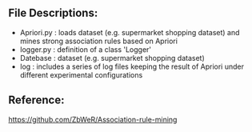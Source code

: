 ## File Descriptions:
- Apriori.py : loads dataset (e.g. supermarket shopping dataset) and mines strong association rules based on Apriori  
- logger.py : definition of a class 'Logger'  
- Datebase : dataset (e.g. supermarket shopping dataset)  
- log : includes a series of log files keeping the result of Apriori under different experimental configurations  

## Reference:
https://github.com/ZbWeR/Association-rule-mining
